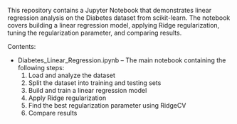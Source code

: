 This repository contains a Jupyter Notebook that demonstrates linear regression analysis on the Diabetes dataset from scikit-learn. The notebook covers building a linear regression model, applying Ridge regularization, tuning the regularization parameter, and comparing results.

Contents:

- Diabetes_Linear_Regression.ipynb – The main notebook containing the following steps:
  1. Load and analyze the dataset
  2. Split the dataset into training and testing sets
  3. Build and train a linear regression model
  4. Apply Ridge regularization
  5. Find the best regularization parameter using RidgeCV
  6. Compare results
